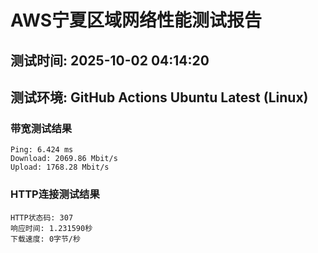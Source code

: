 # AWS宁夏区域网络性能测试报告
## 测试时间: 2025-10-02 04:14:20
## 测试环境: GitHub Actions Ubuntu Latest (Linux)

### 带宽测试结果
```
Ping: 6.424 ms
Download: 2069.86 Mbit/s
Upload: 1768.28 Mbit/s
```

### HTTP连接测试结果
```
HTTP状态码: 307
响应时间: 1.231590秒
下载速度: 0字节/秒
```

